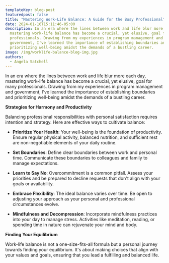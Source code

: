 ```yaml
---
templateKey: blog-post
featuredpost: false
title: "Mastering Work-Life Balance: A Guide for the Busy Professional"
date: 2024-01-16T15:11:46-05:00
description: In an era where the lines between work and life blur more each day,
  mastering work-life balance has become a crucial, yet elusive, goal for many
  professionals. Drawing from my experiences in program management and
  government, I've learned the importance of establishing boundaries and
  prioritizing well-being amidst the demands of a bustling career.
image: /img/worklife-balance-blog-img.jpg
authors:
  - Angela Satchell
---
```

In an era where the lines between work and life blur more each day, mastering work-life balance has become a crucial, yet elusive, goal for many professionals. Drawing from my experiences in program management and government, I've learned the importance of establishing boundaries and prioritizing well-being amidst the demands of a bustling career.

**Strategies for Harmony and Productivity**

Balancing professional responsibilities with personal satisfaction requires intention and strategy. Here are effective ways to cultivate balance:

- **Prioritize Your Health**: Your well-being is the foundation of productivity. Ensure regular physical activity, balanced nutrition, and sufficient rest are non-negotiable elements of your daily routine.

- **Set Boundaries**: Define clear boundaries between work and personal time. Communicate these boundaries to colleagues and family to manage expectations.

- **Learn to Say No**: Overcommitment is a common pitfall. Assess your priorities and be prepared to decline requests that don't align with your goals or availability.

- **Embrace Flexibility**: The ideal balance varies over time. Be open to adjusting your approach as your personal and professional circumstances evolve.

- **Mindfulness and Decompression**: Incorporate mindfulness practices into your day to manage stress. Activities like meditation, reading, or spending time in nature can rejuvenate your mind and body.

**Finding Your Equilibrium**

Work-life balance is not a one-size-fits-all formula but a personal journey towards finding your equilibrium. It's about making choices that align with your values and goals, ensuring that you lead a fulfilling and balanced life.
